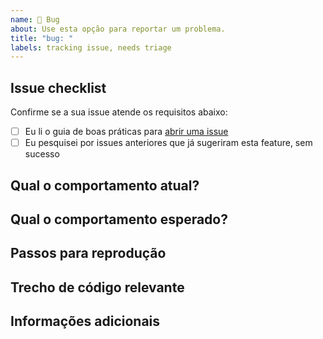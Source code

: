 ```yaml
---
name: 🐛 Bug
about: Use esta opção para reportar um problema.
title: "bug: "
labels: tracking issue, needs triage
---
```


## Issue checklist

Confirme se a sua issue atende os requisitos abaixo:

- [ ] Eu li o guia de boas práticas para [abrir uma issue](https://github.com/exact-magic/.github/blob/main/.github/CONTRIBUTING.md#criar-uma-issue)
- [ ] Eu pesquisei por issues anteriores que já sugeriram esta feature, sem sucesso

## Qual o comportamento atual?

<!-- Uma descrição clara do bug e como ele se manifesta. -->

## Qual o comportamento esperado?

<!-- Uma descrição clara do que você espera que aconteça. -->

## Passos para reprodução

<!-- Explique de forma detalhada os passos para reproduzir o problema. -->

## Trecho de código relevante

<!-- Se você identificou o trecho de código onde o problema ocorre, cole a referência aqui. -->
<!-- https://github.com/exact-magic/... -->

## Informações adicionais

<!-- Liste outras informações relevantes. Stack traces, issues relacionadas, sugestões de como corrigir, links de referência, etc. -->
